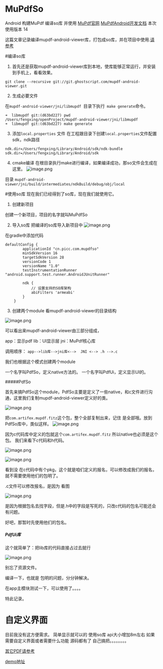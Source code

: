 # MuPdfSo
Android 构建MuPdf 编译so库 并使用
[MuPdf官网](https://mupdf.com/index.html)
[MuPdfAndroid开发文档](https://mupdf.com/docs/android-sdk.html)
本次使用版本 14


这篇文章记录编译mupdf-android-viewer库，打包成so库，并在项目中使用.[请参考](https://www.jianshu.com/p/33d454933a98)

#编译so库
1. 首先还是获取mupdf-android-viewer库到本地，使库能够正常运行，并安装到手机上，看看效果。

```
git clone --recursive git://git.ghostscript.com/mupdf-android-viewer.git
```

2. 生成必要文件

在`mupdf-android-viewer/jni/libmupdf `目录下执行` make generate`命令。

```
➜  libmupdf git:(d63bd227) pwd
/Users/fengxing/openProject/mupdf-android-viewer/jni/libmupdf
➜  libmupdf git:(d63bd227) make generate
```

3. 添加`local.properties` 文件
在工程跟目录下创建`local.properties`文件配置sdk，ndk路径
```
ndk.dir=/Users/fengxing/Library/Android/sdk/ndk-bundle
sdk.dir=/Users/fengxing/Library/Android/sdk
```

4. cmake编译
在根目录执行make进行编译，如果编译成功，那so文件会生成在这里。
![image.png](https://upload-images.jianshu.io/upload_images/4118241-15f1a739e4b371ed.png?imageMogr2/auto-orient/strip%7CimageView2/2/w/1240)

目录
`mupdf-android-viewer/jni/build/intermediates/ndkBuild/debug/obj/local`

#使用so库
现在我们已经得到了so库，现在我们就使用它。

1. 创建新项目

创建一个新项目，项目的名字就叫MuPdfSo

2. 导入so库
把编译的so库导入新项目中
![image.png](https://upload-images.jianshu.io/upload_images/4118241-5c17234b667e05e8.png?imageMogr2/auto-orient/strip%7CimageView2/2/w/1240)

在gradle中添加代码

```
defaultConfig {
        applicationId "cn.picc.com.mupdfso"
        minSdkVersion 16
        targetSdkVersion 28
        versionCode 1
        versionName "1.0"
        testInstrumentationRunner "android.support.test.runner.AndroidJUnitRunner"

        ndk {
            // 设置支持的SO库架构 
            abiFilters 'armeabi'
        }
    }
```

3. 创建两个module
看mupdf-android-viewer的目录结构

![image.png](https://upload-images.jianshu.io/upload_images/4118241-cd8f731f6326d028.png?imageMogr2/auto-orient/strip%7CimageView2/2/w/1240)


可以看出来mupdf-android-viewer由三部分组成，

app：显示pdf
lib：UI显示层
jni：MuPdf核心库


调用顺序：
```app-->lib库-->jni库<-->  JNI <--> .h -->.c```

我们也根据这个模式创建两个module

一个名字叫PdfSo，定义native方法的。
一个名字叫PdfUi，定义显示UI的。

#####PdfSo

首先来搞PdfSo这个module，PdfSo主要是定义了一些native，和c文件进行沟通，这里我们复制mupdf-android-viewer定义好的类。

![image.png](https://upload-images.jianshu.io/upload_images/4118241-8deddf7d4e322b3e.png?imageMogr2/auto-orient/strip%7CimageView2/2/w/1240)

把`com.artifex.mupdf.fitz`这个包，整个全部复制出来，记住 是全部哦。放到PdfSo库中，类似这样。
![image.png](https://upload-images.jianshu.io/upload_images/4118241-28199f20cfc6abd7.png?imageMogr2/auto-orient/strip%7CimageView2/2/w/1240)

因为c代码库中定义的包就这个`com.artifex.mupdf.fitz`  所以native也必须是这个包。
我们来看下c代码和h代码。

![image.png](https://upload-images.jianshu.io/upload_images/4118241-f4db3b9830862f11.png?imageMogr2/auto-orient/strip%7CimageView2/2/w/1240)


![image.png](https://upload-images.jianshu.io/upload_images/4118241-90bbaaccf92c35b0.png?imageMogr2/auto-orient/strip%7CimageView2/2/w/1240)


看到没 在c代码中有个pkg，这个就是咱们定义的报名，可以修改成我们的报名，就不需要使用他们的包明了。

.c文件可以修改报名，是因为  看图

![image.png](https://upload-images.jianshu.io/upload_images/4118241-42559d4052c3156e.png?imageMogr2/auto-orient/strip%7CimageView2/2/w/1240)

是因为根据包名去找字段，但是.h中的字段是写死的，只改c代码的包名可能还会有问题。

好吧，那暂时先使用他们的包名。


##### PdfUi库

这个就简单了：把lib库的代码直接占过去就行

![image.png](https://upload-images.jianshu.io/upload_images/4118241-64cd7191df5dae2a.png?imageMogr2/auto-orient/strip%7CimageView2/2/w/1240)

别忘了资源文件。

编译一下，也就是 包明的问题，分分钟解决。

在app主模块测试一下，可以使用了。。。。

特此记录。

# 自定义界面

目前我没有这方便需求。
简单显示就可以的
使用so库 api大小增加8m左右
如果需要自定义界面或者需要什么功能
源码都有了  自己搞把。。。。。。。。

[其它PDF请参考](https://www.jianshu.com/p/33d454933a98)

[demo地址](https://github.com/fengxing1234/MuPdfSo)
